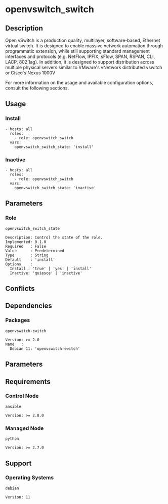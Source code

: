 # openvswitch_switch

## Description

Open vSwitch is a production quality, multilayer, software-based, Ethernet
virtual switch. It is designed to enable massive network automation through
programmatic extension, while still supporting standard management interfaces
and protocols (e.g. NetFlow, IPFIX, sFlow, SPAN, RSPAN, CLI, LACP, 802.1ag).
In addition, it is designed to support distribution across multiple physical
servers similar to VMware's vNetwork distributed vswitch or Cisco's Nexus 1000V 

For more information on the usage and available configuration options,
consult the following sections.

## Usage

### Install

```
- hosts: all
  roles:
    - role: openvswitch_switch
  vars:
    openvswitch_switch_state: 'install'
```

### Inactive

```
- hosts: all
  roles:
    - role: openvswitch_switch
  vars:
    openvswitch_switch_state: 'inactive'
```

## Parameters

### Role

`openvswitch_switch_state`

    Description: Control the state of the role.
    Implemented: 0.1.0
    Required   : False
    Value      : Predetermined
    Type       : String
    Default    : 'install'
    Options    :
      Install : 'true' | 'yes' | 'install'
      Inactive: 'quiesce' | 'inactive'

## Conflicts

## Dependencies

### Packages

`openvswitch-switch`

    Version: >= 2.0
    Name   :
      Debian 11: 'openvswitch-switch'

## Parameters

## Requirements

### Control Node

`ansible`

    Version: >= 2.8.0

### Managed Node

`python`

    Version: >= 2.7.0

## Support

### Operating Systems

`debian`

    Version: 11
